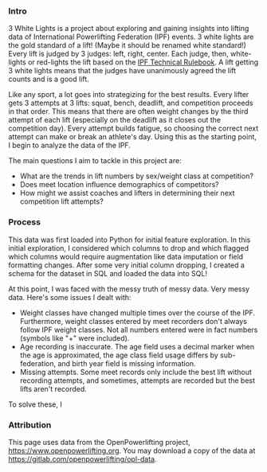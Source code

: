 ### Intro
3 White Lights is a project about exploring and gaining insights into lifting data of International Powerlifting Federation (IPF) events. 3 white lights are the gold standard of a lift! (Maybe it should be renamed white standard!) Every lift is judged by 3 judges: left, right, center. Each judge, then, white-lights or red-lights the lift based on the [IPF Technical Rulebook](https://www.powerlifting.sport/fileadmin/ipf/data/rules/technical-rules/english/IPF_Technical_Rules_Book_2022_1.pdf). A lift getting 3 white lights means that the judges have unanimously agreed the lift counts and is a good lift.

Like any sport, a lot goes into strategizing for the best results. Every lifter gets 3 attempts at 3 lifts: squat, bench, deadlift, and competition proceeds in that order. This means that there are often weight changes by the third attempt of each lift (especially on the deadlift as it closes out the competition day). Every attempt builds fatigue, so choosing the correct next attempt can make or break an athlete's day. Using this as the starting point, I begin to analyze the data of the IPF.

The main questions I aim to tackle in this project are:
- What are the trends in lift numbers by sex/weight class at competition?
- Does meet location influence demographics of competitors?
- How might we assist coaches and lifters in determining their next competition lift attempts?

### Process
This data was first loaded into Python for initial feature exploration. In this initial exploration, I considered which columns to drop and which flagged which columns would require augmentation like data imputation or field formatting changes. After some very initial column dropping, I created a schema for the dataset in SQL and loaded the data into SQL!

At this point, I was faced with the messy truth of messy data. Very messy data. Here's some issues I dealt with:
- Weight classes have changed multiple times over the course of the IPF. Furthermore, weight classes entered by meet recorders don't always follow IPF weight classes. Not all numbers entered were in fact numbers (symbols like "+" were included).
- Age recording is inaccurate. The age field uses a decimal marker when the age is approximated, the age class field usage differs by sub-federation, and birth year field is missing information.
- Missing attempts. Some meet records only include the best lift without recording attempts, and sometimes, attempts are recorded but the best lifts aren't recorded.

To solve these, I 

### Attribution
This page uses data from the OpenPowerlifting project, https://www.openpowerlifting.org.
You may download a copy of the data at https://gitlab.com/openpowerlifting/opl-data.
